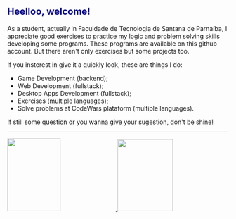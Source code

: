 <h2 style="color: darkblue"> Heelloo, welcome! </h2>

As a student, actually in Faculdade de Tecnologia de Santana de Parnaíba, I appreciate good exercises to practice my logic and problem solving skills developing some programs. These programs are available on this github account. But there aren't only exercises but some projects too.

If you insterest in give it a quickly look, these are things I do:
<ul>
  <li> Game Development (backend); </li>
  <li> Web Development (fullstack); </li>
  <li> Desktop Apps Development (fullstack); </li>
  <li> Exercises (multiple languages); </li>
  <li> Solve problems at CodeWars plataform (multiple languages). </li>
</ul>

If still some question or you wanna give your sugestion, don't be shine!
<hr>
<a href="#">
  <img height=165 width=49% src="https://github-readme-stats.vercel.app/api?username=LucasDiabloChan&show_icons=true&count_private=true&theme=omni">
  <img height=163 width=50% src="https://github-readme-stats.vercel.app/api/top-langs/?username=LucasDiabloChan&layout=compact&theme=omni">
  <!--<img height=200 width=100% align="left" src="https://github-readme-stats.vercel.app/api/wakatime?username=Akrila&theme=omni">-->
</a>
